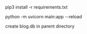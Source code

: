 pip3 install -r requirements.txt

python -m uvicorn main:app --reload

create blog.db in parent directory
